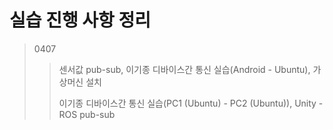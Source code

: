# 실습 진행 사항 정리
> 0407
>>센서값 pub-sub, 이기종 디바이스간 통신 실습(Android - Ubuntu), 가상머신 설치
>>
>>이기종 디바이스간 통신 실습(PC1 (Ubuntu) - PC2 (Ubuntu)), Unity - ROS pub-sub
